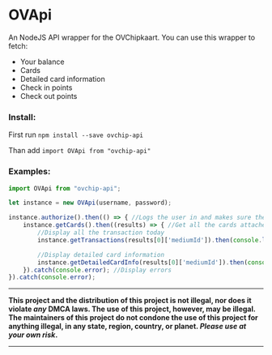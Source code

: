 # OVApi

An NodeJS API wrapper for the OVChipkaart. 
You can use this wrapper to fetch:
- Your balance
- Cards
- Detailed card information
- Check in points
- Check out points

### Install:
First run ```npm install --save ovchip-api```

Than add ```import OVApi from "ovchip-api"``` 

### Examples:
```javascript
import OVApi from "ovchip-api";

let instance = new OVApi(username, password);

instance.authorize().then(() => { //Logs the user in and makes sure the tokens are all set
	instance.getCards().then((results) => { //Get all the cards attached to the account
		//Display all the transaction today
		instance.getTransactions(results[0]['mediumId']).then(console.log).catch(console.error); 

		//Display detailed card information
		instance.getDetailedCardInfo(results[0]['mediumId']).then(console.log).catch(console.error); 
	}).catch(console.error); //Display errors
}).catch(console.error);
```

--------------------------------------------------------------------------------

**This project and the distribution of this project is not illegal, nor does it violate _any_ DMCA laws. 
The use of this project, however, may be illegal. 
The maintainers of this project do not condone the use of this project for anything illegal, in any state, region, country, or planet. 
_Please use at your own risk_.**

--------------------------------------------------------------------------------
